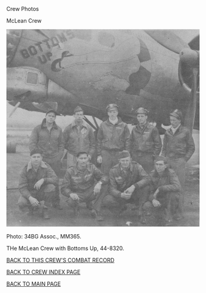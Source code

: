 
Crew Photos






 




McLean Crew  
  

![](McLean.jpg)  

Photo: 34BG Assoc., MM365.  

THe McLean Crew with Bottoms Up, 44-8320.  
  

[BACK TO THIS CREW'S COMBAT RECORD](../crews/McLean.md)  

[BACK TO CREW INDEX PAGE](../000crews.md)  

[BACK TO MAIN PAGE](../index.md)


